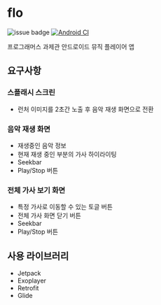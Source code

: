 # flo
![issue badge](https://img.shields.io/github/license/sys09270883/flo)
[![Android CI](https://github.com/sys09270883/flo/workflows/CI%20workflow/badge.svg)](https://github.com/sys09270883/flo/)

프로그래머스 과제관 안드로이드 뮤직 플레이어 앱

## 요구사항
### 스플래시 스크린
- 런처 이미지를 2초간 노출 후 음악 재생 화면으로 전환

### 음악 재생 화면
- 재생중인 음악 정보
- 현재 재생 중인 부분의 가사 하이라이팅
- Seekbar
- Play/Stop 버튼

### 전체 가사 보기 화면
- 특정 가사로 이동할 수 있는 토글 버튼
- 전체 가사 화면 닫기 버튼
- Seekbar
- Play/Stop 버튼

## 사용 라이브러리
- Jetpack
- Exoplayer
- Retrofit
- Glide
